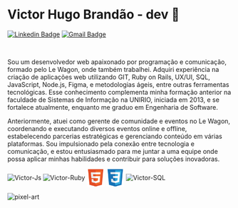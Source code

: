 ### 
# <h1>Victor Hugo Brandão - dev 👋 </h1> 
[![Linkedin Badge](https://img.shields.io/badge/-Victor%20Hugo-986DFF?style=flat-square&logo=Linkedin&logoColor=white&link=https://www.linkedin.com/in/victorhugobrandao/)](https://www.linkedin.com/in/victorhugobrandao) [![Gmail Badge](https://img.shields.io/badge/-victor_brandao@ymail.com-986DFF?style=flat-square&logo=Gmail&logoColor=white&link=mailto:victor_brandao@ymail.com)](mailto:victor_brandao@ymail.com) <p>
<div style="display: inline_block"><br>
<p>Sou um desenvolvedor web apaixonado por programação e comunicação, formado pelo Le Wagon, onde também trabalhei. Adquiri experiência na criação de aplicações web utilizando GIT, Ruby on Rails, UX/UI, SQL, JavaScript, Node.js, Figma, e metodologias ágeis, entre outras ferramentas tecnológicas. Esse conhecimento complementa minha formação anterior na faculdade de Sistemas de Informação na UNIRIO, iniciada em 2013, e se fortalece atualmente, enquanto me graduo em Engenharia de Software.</p>
<p>
Anteriormente, atuei como gerente de comunidade e eventos no Le Wagon, coordenando e executando diversos eventos online e offline, estabelecendo parcerias estratégicas e gerenciando conteúdo em várias plataformas. Sou impulsionado pela conexão entre tecnologia e comunicação, e estou entusiasmado para me juntar a uma equipe onde possa aplicar minhas habilidades e contribuir para soluções inovadoras.</p>
<p>
  <img align="center" alt="Victor-Js" height="40" width="40" src="https://cdn-icons-png.flaticon.com/512/919/919842.png">
  <img align="center" alt="Victor-Ruby" height="40" width="40" src="https://cdn-icons-png.flaticon.com/512/5968/5968292.png">
  <img align="center" alt="Victor-HTML" height="40" width="40" src="https://raw.githubusercontent.com/devicons/devicon/master/icons/html5/html5-original.svg">
  <img align="center" alt="Victor-CSS" height="40" width="40" src="https://raw.githubusercontent.com/devicons/devicon/master/icons/css3/css3-original.svg">
  <img align="center" alt="Victor-SQL" height="40" width="40" src="https://cdn-icons-png.flaticon.com/512/5815/5815478.png">
</body>
<p>
<img src="https://www.icegif.com/wp-content/uploads/2021/09/icegif-9.gif" alt="pixel-art" width="300">
<!--
**vhsbrandao/vhsbrandao** is a ✨ _special_ ✨ repository because its `README.md` (this file) appears on your GitHub profile.

Here are some ideas to get you started:

- 🔭 I’m currently working on ...
- 🌱 I’m currently learning ...
- 👯 I’m looking to collaborate on ...
- 🤔 I’m looking for help with ...
- 💬 Ask me about ...
- 📫 How to reach me: ...
- 😄 Pronouns: ...
- ⚡ Fun fact: ...[![Linkedin Badge](https://img.shields.io/badge/-Iuri%20Silva-986DFF?style=flat-square&logo=Linkedin&logoColor=white&link=https://www.linkedin.com/in/victorhugobrandao/)](https://www.linkedin.com/in/victorhugobrandao) 
[![Gmail Badge](https://img.shields.io/badge/-iuricold99@gmail.com-986DFF?style=flat-square&logo=Gmail&logoColor=white&link=mailto:victor_brandao@ymail.com)](mailto:victor_brandao@ymail.com)
-->
